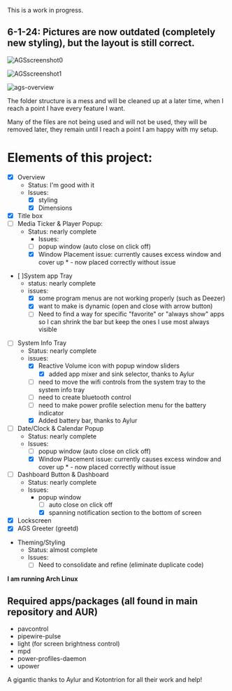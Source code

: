 
This is a work in progress.

## 6-1-24: Pictures are now outdated (completely new styling), but the layout is still correct.

![AGSscreenshot0](https://github.com/gitmeED331/FireflyAGS/assets/142960718/759d6cf7-f9d6-41a9-bd4a-a2bda33381fa)

![AGSscreenshot1](https://github.com/gitmeED331/FireflyAGS/assets/142960718/4d37db1a-02d3-4ff0-92d8-d347054a9259)

![ags-overview](https://github.com/gitmeED331/FireflyAGS/assets/142960718/1b8d19ef-aba9-490b-8bdd-a8055a10e543)


The folder structure is a mess and will be cleaned up at a later time, when I reach a point I have every feature I want.

Many of the files are not being used and will not be used, they will be removed later, they remain until I reach a point I am happy with my setup.

# Elements of this project:
- [X] Overview
  - Status: I'm good with it
  - Issues:
    - [X] styling
    - [X] Dimensions
- [X] Title box
- [ ] Media Ticker & Player Popup:
  - Status: nearly complete
    - Issues:
    - [ ] popup window (auto close on click off)
    - [X] Window Placement issue: currently causes excess window and cover up * - now placed correctly without issue
- [ ]System app Tray
  - status: nearly complete
  - issues:
    - [X] some program menus are not working properly (such as Deezer)
    - [X] want to make is dynamic (open and close with arrow button)
    - [ ] Need to find a way for specific "favorite" or "always show" apps so I can shrink the bar but keep the ones I use most always visible
- [ ] System Info Tray
  - Status: nearly complete
  - issues:
    - [X] Reactive Volume icon with popup window sliders
      - [X] added app mixer and sink selector, thanks to Aylur
    - [ ] need to move the wifi controls from the system tray to the system info tray
    - [ ] need to create bluetooth control
    - [ ] need to make power profile selection menu for the battery indicator
    - [X] Added battery bar, thanks to Aylur
- [ ] Date/Clock & Calendar Popup
  - Status: nearly complete
  - Issues:
    - [ ] popup window (auto close on click off)
    - [X] Window Placement issue: currently causes excess window and cover up * - now placed correctly without issue
- [ ] Dashboard Button & Dashboard
  - Status: nearly complete
  - Issues:
    - popup window
      - [ ] auto close on click off
      - [X] spanning notification section to the bottom of screen
- [X] Lockscreen
- [X] AGS Greeter (greetd)
- Theming/Styling
  - Status: almost complete
  - Issues:
    - [ ] Need to consolidate and refine (eliminate duplicate code)

**I am running Arch Linux**

## Required apps/packages (all found in main repository and AUR)
- pavcontrol
- pipewire-pulse
- light (for screen brightness control)
- mpd
- power-profiles-daemon
- upower

A gigantic thanks to Aylur and Kotontrion for all their work and help!
